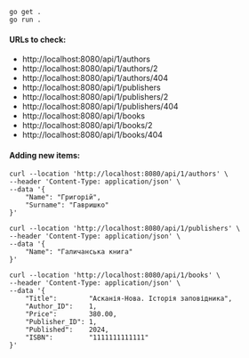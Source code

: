 ```
go get .
go run .
```
#### URLs to check:
- http://localhost:8080/api/1/authors
- http://localhost:8080/api/1/authors/2
- http://localhost:8080/api/1/authors/404
- http://localhost:8080/api/1/publishers
- http://localhost:8080/api/1/publishers/2
- http://localhost:8080/api/1/publishers/404
- http://localhost:8080/api/1/books
- http://localhost:8080/api/1/books/2
- http://localhost:8080/api/1/books/404

#### Adding new items:
```
curl --location 'http://localhost:8080/api/1/authors' \
--header 'Content-Type: application/json' \
--data '{
    "Name": "Григорій",
    "Surname": "Гавришко"
}'
```

```
curl --location 'http://localhost:8080/api/1/publishers' \
--header 'Content-Type: application/json' \
--data '{
    "Name": "Галичанська книга"
}'
```

```
curl --location 'http://localhost:8080/api/1/books' \
--header 'Content-Type: application/json' \
--data '{
    "Title":        "Асканія-Нова. Історія заповідника",
    "Author_ID":    1,
    "Price":        380.00,
    "Publisher_ID": 1,
    "Published":    2024,
    "ISBN":         "1111111111111"
}'
```
